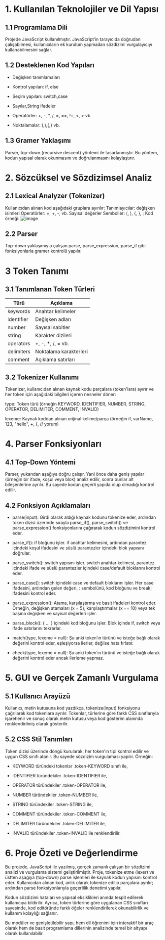 # 1. Kullanılan Teknolojiler ve Dil Yapısı
## 1.1 Programlama Dili
Projede JavaScript kullanılmıştır. JavaScript’in tarayıcıda doğrudan çalışabilmesi, kullanıcıların ek kurulum yapmadan sözdizimi vurgulayıcıyı kullanabilmesini sağlar.

## 1.2 Desteklenen Kod Yapıları
- Değişken tanımlamaları

- Kontrol yapıları: if, else
- Seçim yapıları: switch,case

- Sayılar,String ifadeler

- Operatörler: +, -, *, /, =, ==, !=, <, > vb.
- Noktalamalar: (,),{,} vb.

## 1.3 Gramer Yaklaşımı
Parser, top-down (recursive descent) yöntemi ile tasarlanmıştır. Bu yöntem, kodun yapısal olarak okunmasını ve doğrulanmasını kolaylaştırır.

# 2. Sözcüksel ve Sözdizimsel Analiz
## 2.1 Lexical Analyzer (Tokenizer)
Kullanıcıdan alınan kod aşağıdaki gruplara ayırılır:
Tanımlayıcılar: değişken isimleri
Operatörler: =, +, -, vb.
Sayısal değerler
Semboller: (, ), {, }, ;
Kod örneği:
![image](https://github.com/user-attachments/assets/5a072538-1e16-49aa-ab8f-4a9b7870e116)

## 2.2 Parser
Top-down yaklaşımıyla çalışan parse, parse_expression, parse_if gibi fonksiyonlarla gramer kontrolü yapılır.
# 3 Token Tanımı
## 3.1 Tanımlanan Token Türleri
|     Türü  |    Açıklama              |
|--------------|-----------------------|
| keywords     | Anahtar kelimeler     |
| identifier   | Değişken adları       |
| number       | Sayısal sabitler      |
| string       | Karakter dizileri     |
| operators     | +, -, *, /, = vb.     |
| delimiters  | Noktalama karakterleri|
| comment      | Açıklama satırları    |
## 3.2 Tokenizer Kullanımı
Tokenizer, kullanıcıdan alınan kaynak kodu parçalara (token'lara) ayırır ve her token için aşağıdaki bilgileri içeren nesneler döner:

type: Token türü (örneğin KEYWORD, IDENTIFIER, NUMBER, STRING, OPERATOR, DELIMITER, COMMENT, INVALID)

lexeme: Kaynak koddan alınan orijinal kelime/parça (örneğin if, varName, 123, "hello", +, {, // yorum)
# 4. Parser Fonksiyonları
## 4.1 Top-Down Yöntemi
Parser, yukarıdan aşağıya doğru çalışır. Yani önce daha geniş yapılar (örneğin bir ifade, koşul veya blok) analiz edilir, sonra bunlar alt bileşenlerine ayrılır. Bu sayede kodun geçerli yapıda olup olmadığı kontrol edilir.

## 4.2 Fonksiyon Açıklamaları
- parse(input):
Girdi olarak aldığı kaynak kodunu tokenize eder, ardından token dizisi üzerinde sırayla parse_if(), parse_switch() ve parse_expression() fonksiyonlarını çağırarak kodun sözdizimini kontrol eder.

- parse_if():
if bloğunu işler. if anahtar kelimesini, ardından parantez içindeki koşul ifadesini ve süslü parantezler içindeki blok yapısını doğrular.

- parse_switch():
switch yapısını işler. switch anahtar kelimesi, parantez içindeki ifade ve süslü parantezler içindeki case/default bloklarını kontrol eder.

- parse_case():
switch içindeki case ve default bloklarını işler. Her case ifadesini, ardından gelen değeri, : sembolünü, kod bloğunu ve break; ifadesini kontrol eder.

- parse_expression():
Atama, karşılaştırma ve basit ifadeleri kontrol eder. Örneğin, değişken atamaları (x = 5), karşılaştırmalar (x == 10) veya tek başına değişken ve sayısal değerleri işler.

- parse_block():
{ ... } içindeki kod bloğunu işler. Blok içinde if, switch veya ifade satırlarını tekrarlar.

- match(type, lexeme = null):
Şu anki token’ın türünü ve isteğe bağlı olarak değerini kontrol eder, eşleşiyorsa ilerler, değilse hata fırlatır.

- check(type, lexeme = null):
Şu anki token’ın türünü ve isteğe bağlı olarak değerini kontrol eder ancak ilerleme yapmaz.
# 5. GUI ve Gerçek Zamanlı Vurgulama
## 5.1 Kullanıcı Arayüzü
Kullanıcı, metin kutusuna kod yazdıkça, tokenize(input) fonksiyonu çağrılarak kod tokenlara ayrılır. Tokenlar, türlerine göre farklı CSS sınıflarıyla işaretlenir ve sonuç olarak metin kutusu veya kod gösterim alanında renklendirilmiş olarak gösterilir.

## 5.2 CSS Stil Tanımları
Token dizisi üzerinde döngü kurularak, her token'ın tipi kontrol edilir ve uygun CSS sınıfı atanır. Bu sayede sözdizim vurgulaması yapılır. Örneğin:

- KEYWORD türündeki tokenlar .token-KEYWORD sınıfı ile,

- IDENTIFIER türündekiler  .token-IDENTIFIER ile,

- OPERATOR türündekiler   .token-OPERATOR ile,

- NUMBER türündekiler  .token-NUMBER ile,

- STRING türündekiler .token-STRING  ile,

- COMMENT türündekiler .token-COMMENT ile,

- DELIMITER türündekiler .token-DELIMITER ile,
- INVALID türündekiler .token-INVALID ile  renklendirilir.
# 6.  Proje Özeti ve Değerlendirme
Bu projede, JavaScript ile yazılmış, gerçek zamanlı çalışan bir sözdizimi analizi ve vurgulama sistemi geliştirilmiştir. Proje, tokenize etme (lexer) ve üstten aşağıya (top-down) parse işlemleri ile kaynak kodun yapısını kontrol eder. Kullanıcıdan alınan kod, anlık olarak tokenize edilip parçalara ayrılır; ardından parse fonksiyonlarıyla geçerlilik denetimi yapılır.

Kodun sözdizimi hataları ve yapısal eksiklikleri anında tespit edilerek kullanıcıya bildirilir. Ayrıca, token türlerine göre uygulanan CSS sınıfları sayesinde, kod editöründe farklı öğeler renklendirilerek okunabilirlik ve kullanım kolaylığı sağlanır.

Bu modüler ve genişletilebilir yapı, hem dil öğrenimi için interaktif bir araç olarak hem de basit programlama dillerinin analizinde temel bir altyapı olarak kullanılabilir.


